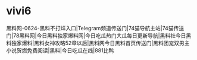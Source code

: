 # vivi6
黑料网-0624-黑料不打烊入口|Telegram频道传送门|74猫导航主站|74猫传送门|78黑料网|今日黑料独家爆料网|今日吃瓜热门大瓜每日更新导航|黑料社今日黑料独家爆料|黑料女神攻略52章以后|黑料网今日黑料首页传送门|黑料团宠双男主小说贺燃免费阅读|黑料|今日吃瓜在线|881比鸭
